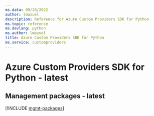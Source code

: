 ```yaml
---
ms.data: 09/28/2022
author: lmazuel
description: Reference for Azure Custom Providers SDK for Python
ms.topic: reference
ms.devlang: python
ms.author: lmazuel
title: Azure Custom Providers SDK for Python
ms.service: customproviders
---
```

# Azure Custom Providers SDK for Python - latest

## Management packages - latest
[!INCLUDE [mgmt-packages](custom-providers-mgmt-index.md)]